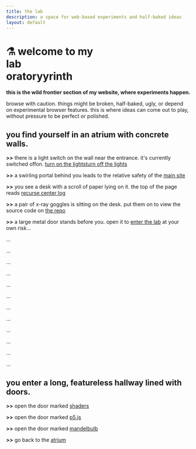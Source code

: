 ```yaml
---
title: the lab
description: a space for web-based experiments and half-baked ideas
layout: default
---
```


# ⚗️ welcome to my <div class="word">lab<div class="fade-text-container" aria-hidden="true"><span class="fade-text-a">oratory</span><span class="fade-text-b">yrinth</span></div></div>

**this is the wild frontier section of my website, where experiments happen.**

browse with caution. things might be broken, half-baked, ugly, or depend on experimental browser features. this is where ideas can come out to play, without pressure to be perfect or polished.

<div class="scene" id="atrium">

## you find yourself in an atrium with concrete walls.

**&gt;&gt;** there is a light switch on the wall near the entrance. it's currently switched <span class="display-dark">off</span><span class="display-light">on</span>. <span id="on-switch"><a href="javascript:toggleColorScheme();">turn on the lights</a></span><span id="off-switch"><a href="javascript:toggleColorScheme();">turn off the lights</a></span>

**&gt;&gt;** a swirling portal behind you leads to the relative safety of the <a href="https://palomakop.tv" target="_blank">main site</a>

**&gt;&gt;** you see a desk with a scroll of paper lying on it. the top of the page reads <a href="https://palomakop.tv/recurse" target="_blank">recurse center log</a>

**&gt;&gt;** a pair of x-ray goggles is sitting on the desk. put them on to view the source code on <a href="https://github.com/palomakop/lab" target="_blank">the repo</a>

**&gt;&gt;** a large metal door stands before you. open it to [enter the lab](#hallway) at your own risk...

</div>

...

...

...

...

...

...

...

...

...

...

...

...

<div class="scene" id="hallway">

## you enter a long, featureless hallway lined with doors.

**&gt;&gt;** open the door marked [shaders](/shaders)

**&gt;&gt;** open the door marked [p5.js](/p5)

**&gt;&gt;** open the door marked [mandelbulb](/mandelbulb)

**&gt;&gt;** go back to the [atrium](/#atrium)

</div>